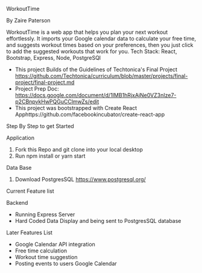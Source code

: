 WorkoutTime 

By Zaire Paterson 

WorkoutTime is a web app that helps you plan your next workout effortlessly. It imports your Google calendar data to calculate your free time, and suggests workout times based on your preferences, then you just click to add the suggested workouts that work for you.
Tech Stack: React, Bootstrap, Express, Node, PostgreSQl

* This project Builds of the Guidelines of Techtonica's Final Project https://github.com/Techtonica/curriculum/blob/master/projects/final-project/final-project.md
* Project Prep Doc: https://docs.google.com/document/d/1IMB1hRjxAjNe0VZ3nIze7-p2CBnpvkHwPQGuCClmwZs/edit
* This project was bootstrapped with Create React Apphttps://github.com/facebookincubator/create-react-app


Step By Step to get Started

Application
1. Fork this Repo and git clone into your local desktop
2. Run npm install or yarn start

Data Base
1. Download PostgresSQL https://www.postgresql.org/

Current Feature list

Backend
* Running Express Server
* Hard Coded Data Display and being sent to PostgresSQL database 

Later Features List
* Google Calendar API integration
* Free time calculation 
* Workout time suggestion
* Posting events to users Google Calendar 
